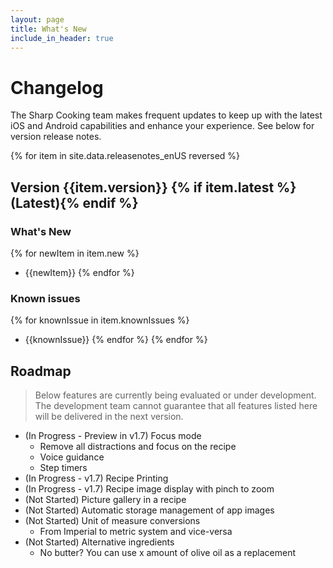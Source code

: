 ```yaml
---
layout: page
title: What's New
include_in_header: true
---
```


# Changelog
The Sharp Cooking team makes frequent updates to keep up with the latest iOS and Android capabilities and enhance your experience. See below for version release notes.

{% for item in site.data.releasenotes_enUS reversed %}
## Version {{item.version}} {% if item.latest %}(Latest){% endif %}

### What's New
{% for newItem in item.new %}
- {{newItem}}
{% endfor %}

### Known issues
{% for knownIssue in item.knownIssues %}
- {{knownIssue}}
{% endfor %}
{% endfor %}

## **Roadmap**
> Below features are currently being evaluated or under development. The development team cannot guarantee that all features listed here will be delivered in the next version.

- (In Progress - Preview in v1.7) Focus mode
  - Remove all distractions and focus on the recipe
  - Voice guidance
  - Step timers
- (In Progress - v1.7) Recipe Printing
- (In Progress - v1.7) Recipe image display with pinch to zoom
- (Not Started) Picture gallery in a recipe
- (Not Started) Automatic storage management of app images
- (Not Started) Unit of measure conversions
  - From Imperial to metric system and vice-versa
- (Not Started) Alternative ingredients
  - No butter? You can use x amount of olive oil as a replacement
